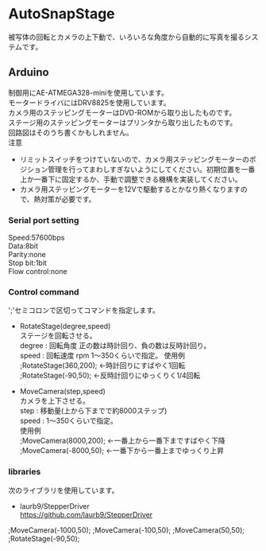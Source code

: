 # AutoSnapStage
 被写体の回転とカメラの上下動で、いろいろな角度から自動的に写真を撮るシステムです。

## Arduino
制御用にAE-ATMEGA328-miniを使用しています。  
モータードライバにはDRV8825を使用しています。  
カメラ用のステッピングモーターはDVD-ROMから取り出したものです。  
ステージ用のステッピングモーターはプリンタから取り出したものです。  
回路図はそのうち書くかもしれません。  
注意
* リミットスイッチをつけていないので、カメラ用ステッピングモーターのポジション管理を行ってまわしすぎないようにしてください。初期位置を一番上か一番下に固定するか、手動で調整できる機構を実装してください。
* カメラ用ステッピングモーターを12Vで駆動するとかなり熱くなりますので、熱対策が必要です。

### Serial port setting
Speed:57600bps  
Data:8bit  
Parity:none  
Stop bit:1bit  
Flow control:none  

### Control command
';'セミコロンで区切ってコマンドを指定します。
* RotateStage(degree,speed)  
  ステージを回転させる。  
  degree : 回転角度 正の数は時計回り、負の数は反時計回り。  
  speed : 回転速度 rpm 1～350くらいで指定。
  使用例  
  ;RotateStage(360,200); ←時計回りにすばやく1回転  
  ;RotateStage(-90,50); ←反時計回りにゆっくりく1/4回転  

* MoveCamera(step,speed)  
  カメラを上下させる。  
  step : 移動量(上から下までで約8000ステップ)  
  speed : 1～350くらいで指定。  
  使用例  
  ;MoveCamera(8000,200); ←一番上から一番下まですばやく下降  
  ;MoveCamera(-8000,50); ←一番下から一番上までゆっくり上昇  

### libraries 
  次のライブラリを使用しています。
* laurb9/StepperDriver  
  https://github.com/laurb9/StepperDriver  

;MoveCamera(-1000,50);
;MoveCamera(-100,50);
;MoveCamera(50,50);
;RotateStage(-90,50);
